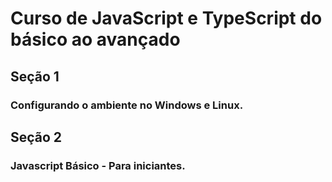 # Curso de JavaScript e TypeScript do básico ao avançado

## Seção 1
### Configurando o ambiente no Windows e Linux.

## Seção 2
### Javascript Básico - Para iniciantes.
